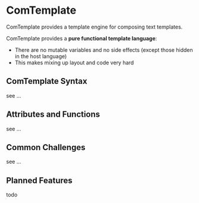 # ComTemplate

ComTemplate provides a template engine for composing text templates. 

ComTemplate provides a **pure functional template language**:

 - There are no mutable variables and no side effects (except those hidden in the host language)
 - This makes mixing up layout and code very hard 

## ComTemplate Syntax

see ...

## Attributes and Functions

see ...

## Common Challenges

see ...

## Planned Features

todo
